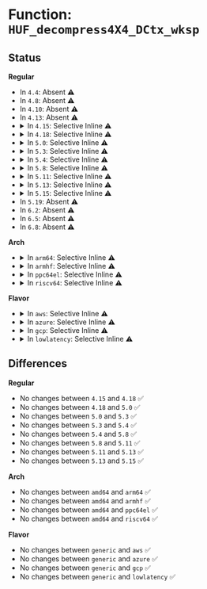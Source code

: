 # Function: <code>HUF_decompress4X4_DCtx_wksp</code>

## Status
<b>Regular</b>
<ul>
<li>
In <code>4.4</code>: Absent ⚠️
</li>
<li>
In <code>4.8</code>: Absent ⚠️
</li>
<li>
In <code>4.10</code>: Absent ⚠️
</li>
<li>
In <code>4.13</code>: Absent ⚠️
</li>
<li>
<details>
<summary>In <code>4.15</code>: Selective Inline ⚠️</summary>

```c
size_t HUF_decompress4X4_DCtx_wksp(HUF_DTable *dctx, void *dst, size_t dstSize, const void *cSrc, size_t cSrcSize, void *workspace, size_t workspaceSize);
```

**Collision:** Unique Global

**Inline:** Selective

**Transformation:** False

**Instances:**

```
In lib/zstd/huf_decompress.c (ffffffff814b0b27)
Location: lib/zstd/huf_decompress.c:825
Inline: True
Inline callers:
  - lib/zstd/huf_decompress.c:HUF_decompress4X_hufOnly_wksp
  - lib/zstd/huf_decompress.c:HUF_decompress4X_DCtx_wksp
```
**Symbols:**

```
ffffffff814b03f0-ffffffff814b08c1: HUF_decompress4X4_DCtx_wksp (STB_GLOBAL)
```
</details>
</li>
<li>
<details>
<summary>In <code>4.18</code>: Selective Inline ⚠️</summary>

```c
size_t HUF_decompress4X4_DCtx_wksp(HUF_DTable *dctx, void *dst, size_t dstSize, const void *cSrc, size_t cSrcSize, void *workspace, size_t workspaceSize);
```

**Collision:** Unique Global

**Inline:** Selective

**Transformation:** False

**Instances:**

```
In lib/zstd/huf_decompress.c (ffffffff814e55ac)
Location: lib/zstd/huf_decompress.c:825
Inline: True
Inline callers:
  - lib/zstd/huf_decompress.c:HUF_decompress4X_hufOnly_wksp
  - lib/zstd/huf_decompress.c:HUF_decompress4X_DCtx_wksp
```
**Symbols:**

```
ffffffff814e52a0-ffffffff814e532d: HUF_decompress4X4_DCtx_wksp (STB_GLOBAL)
```
</details>
</li>
<li>
<details>
<summary>In <code>5.0</code>: Selective Inline ⚠️</summary>

```c
size_t HUF_decompress4X4_DCtx_wksp(HUF_DTable *dctx, void *dst, size_t dstSize, const void *cSrc, size_t cSrcSize, void *workspace, size_t workspaceSize);
```

**Collision:** Unique Global

**Inline:** Selective

**Transformation:** False

**Instances:**

```
In lib/zstd/huf_decompress.c (ffffffff814f929c)
Location: lib/zstd/huf_decompress.c:825
Inline: True
Inline callers:
  - lib/zstd/huf_decompress.c:HUF_decompress4X_hufOnly_wksp
  - lib/zstd/huf_decompress.c:HUF_decompress4X_DCtx_wksp
```
**Symbols:**

```
ffffffff814f8f90-ffffffff814f901d: HUF_decompress4X4_DCtx_wksp (STB_GLOBAL)
```
</details>
</li>
<li>
<details>
<summary>In <code>5.3</code>: Selective Inline ⚠️</summary>

```c
size_t HUF_decompress4X4_DCtx_wksp(HUF_DTable *dctx, void *dst, size_t dstSize, const void *cSrc, size_t cSrcSize, void *workspace, size_t workspaceSize);
```

**Collision:** Unique Global

**Inline:** Selective

**Transformation:** False

**Instances:**

```
In lib/zstd/huf_decompress.c (ffffffff815268cb)
Location: lib/zstd/huf_decompress.c:825
Inline: True
Inline callers:
  - lib/zstd/huf_decompress.c:HUF_decompress4X_hufOnly_wksp
  - lib/zstd/huf_decompress.c:HUF_decompress4X_DCtx_wksp
```
**Symbols:**

```
ffffffff81526590-ffffffff8152661e: HUF_decompress4X4_DCtx_wksp (STB_GLOBAL)
```
</details>
</li>
<li>
<details>
<summary>In <code>5.4</code>: Selective Inline ⚠️</summary>

```c
size_t HUF_decompress4X4_DCtx_wksp(HUF_DTable *dctx, void *dst, size_t dstSize, const void *cSrc, size_t cSrcSize, void *workspace, size_t workspaceSize);
```

**Collision:** Unique Global

**Inline:** Selective

**Transformation:** False

**Instances:**

```
In lib/zstd/huf_decompress.c (ffffffff8154775b)
Location: lib/zstd/huf_decompress.c:825
Inline: True
Inline callers:
  - lib/zstd/huf_decompress.c:HUF_decompress4X_hufOnly_wksp
  - lib/zstd/huf_decompress.c:HUF_decompress4X_DCtx_wksp
```
**Symbols:**

```
ffffffff81547420-ffffffff815474ae: HUF_decompress4X4_DCtx_wksp (STB_GLOBAL)
```
</details>
</li>
<li>
<details>
<summary>In <code>5.8</code>: Selective Inline ⚠️</summary>

```c
size_t HUF_decompress4X4_DCtx_wksp(HUF_DTable *dctx, void *dst, size_t dstSize, const void *cSrc, size_t cSrcSize, void *workspace, size_t workspaceSize);
```

**Collision:** Unique Global

**Inline:** Selective

**Transformation:** False

**Instances:**

```
In lib/zstd/huf_decompress.c (ffffffff815d307b)
Location: lib/zstd/huf_decompress.c:825
Inline: True
Inline callers:
  - lib/zstd/huf_decompress.c:HUF_decompress4X_hufOnly_wksp
  - lib/zstd/huf_decompress.c:HUF_decompress4X_DCtx_wksp
```
**Symbols:**

```
ffffffff815d2d40-ffffffff815d2dce: HUF_decompress4X4_DCtx_wksp (STB_GLOBAL)
```
</details>
</li>
<li>
<details>
<summary>In <code>5.11</code>: Selective Inline ⚠️</summary>

```c
size_t HUF_decompress4X4_DCtx_wksp(HUF_DTable *dctx, void *dst, size_t dstSize, const void *cSrc, size_t cSrcSize, void *workspace, size_t workspaceSize);
```

**Collision:** Unique Global

**Inline:** Selective

**Transformation:** False

**Instances:**

```
In lib/zstd/huf_decompress.c (ffffffff815f0cb0)
Location: lib/zstd/huf_decompress.c:825
Inline: True
Inline callers:
  - lib/zstd/huf_decompress.c:HUF_decompress4X_hufOnly_wksp
  - lib/zstd/huf_decompress.c:HUF_decompress4X_DCtx_wksp
```
**Symbols:**

```
ffffffff815f0950-ffffffff815f09e3: HUF_decompress4X4_DCtx_wksp (STB_GLOBAL)
```
</details>
</li>
<li>
<details>
<summary>In <code>5.13</code>: Selective Inline ⚠️</summary>

```c
size_t HUF_decompress4X4_DCtx_wksp(HUF_DTable *dctx, void *dst, size_t dstSize, const void *cSrc, size_t cSrcSize, void *workspace, size_t workspaceSize);
```

**Collision:** Unique Global

**Inline:** Selective

**Transformation:** False

**Instances:**

```
In lib/zstd/huf_decompress.c (ffffffff815d2580)
Location: lib/zstd/huf_decompress.c:825
Inline: True
Inline callers:
  - lib/zstd/huf_decompress.c:HUF_decompress4X_hufOnly_wksp
  - lib/zstd/huf_decompress.c:HUF_decompress4X_DCtx_wksp
```
**Symbols:**

```
ffffffff815d2210-ffffffff815d22a3: HUF_decompress4X4_DCtx_wksp (STB_GLOBAL)
```
</details>
</li>
<li>
<details>
<summary>In <code>5.15</code>: Selective Inline ⚠️</summary>

```c
size_t HUF_decompress4X4_DCtx_wksp(HUF_DTable *dctx, void *dst, size_t dstSize, const void *cSrc, size_t cSrcSize, void *workspace, size_t workspaceSize);
```

**Collision:** Unique Global

**Inline:** Selective

**Transformation:** False

**Instances:**

```
In lib/zstd/huf_decompress.c (ffffffff8163cea8)
Location: lib/zstd/huf_decompress.c:825
Inline: True
Inline callers:
  - lib/zstd/huf_decompress.c:HUF_decompress4X_hufOnly_wksp
  - lib/zstd/huf_decompress.c:HUF_decompress4X_DCtx_wksp
```
**Symbols:**

```
ffffffff8163c970-ffffffff8163ca03: HUF_decompress4X4_DCtx_wksp (STB_GLOBAL)
```
</details>
</li>
<li>
In <code>5.19</code>: Absent ⚠️
</li>
<li>
In <code>6.2</code>: Absent ⚠️
</li>
<li>
In <code>6.5</code>: Absent ⚠️
</li>
<li>
In <code>6.8</code>: Absent ⚠️
</li>
</ul>
<b>Arch</b>
<ul>
<li>
<details>
<summary>In <code>arm64</code>: Selective Inline ⚠️</summary>

```c
size_t HUF_decompress4X4_DCtx_wksp(HUF_DTable *dctx, void *dst, size_t dstSize, const void *cSrc, size_t cSrcSize, void *workspace, size_t workspaceSize);
```

**Collision:** Unique Global

**Inline:** Selective

**Transformation:** False

**Instances:**

```
In lib/zstd/huf_decompress.c (ffff800010653988)
Location: lib/zstd/huf_decompress.c:825
Inline: True
Inline callers:
  - lib/zstd/huf_decompress.c:HUF_decompress4X_hufOnly_wksp
  - lib/zstd/huf_decompress.c:HUF_decompress4X_DCtx_wksp
```
**Symbols:**

```
ffff8000106535b0-ffff800010653674: HUF_decompress4X4_DCtx_wksp (STB_GLOBAL)
```
</details>
</li>
<li>
<details>
<summary>In <code>armhf</code>: Selective Inline ⚠️</summary>

```c
size_t HUF_decompress4X4_DCtx_wksp(HUF_DTable *dctx, void *dst, size_t dstSize, const void *cSrc, size_t cSrcSize, void *workspace, size_t workspaceSize);
```

**Collision:** Unique Global

**Inline:** Selective

**Transformation:** False

**Instances:**

```
In lib/zstd/huf_decompress.c (c07fe9f4)
Location: lib/zstd/huf_decompress.c:825
Inline: True
Inline callers:
  - lib/zstd/huf_decompress.c:HUF_decompress4X_hufOnly_wksp
  - lib/zstd/huf_decompress.c:HUF_decompress4X_DCtx_wksp
```
**Symbols:**

```
c07fe658-c07fe6e4: HUF_decompress4X4_DCtx_wksp (STB_GLOBAL)
```
</details>
</li>
<li>
<details>
<summary>In <code>ppc64el</code>: Selective Inline ⚠️</summary>

```c
size_t HUF_decompress4X4_DCtx_wksp(HUF_DTable *dctx, void *dst, size_t dstSize, const void *cSrc, size_t cSrcSize, void *workspace, size_t workspaceSize);
```

**Collision:** Unique Global

**Inline:** Selective

**Transformation:** False

**Instances:**

```
In lib/zstd/huf_decompress.c (c000000000803214)
Location: lib/zstd/huf_decompress.c:825
Inline: True
Inline callers:
  - lib/zstd/huf_decompress.c:HUF_decompress4X_hufOnly_wksp
  - lib/zstd/huf_decompress.c:HUF_decompress4X_DCtx_wksp
```
**Symbols:**

```
c000000000802d10-c000000000802e30: HUF_decompress4X4_DCtx_wksp (STB_GLOBAL)
```
</details>
</li>
<li>
<details>
<summary>In <code>riscv64</code>: Selective Inline ⚠️</summary>

```c
size_t HUF_decompress4X4_DCtx_wksp(HUF_DTable *dctx, void *dst, size_t dstSize, const void *cSrc, size_t cSrcSize, void *workspace, size_t workspaceSize);
```

**Collision:** Unique Global

**Inline:** Selective

**Transformation:** False

**Instances:**

```
In lib/zstd/huf_decompress.c (ffffffe000481548)
Location: lib/zstd/huf_decompress.c:825
Inline: True
Inline callers:
  - lib/zstd/huf_decompress.c:HUF_decompress4X_hufOnly_wksp
  - lib/zstd/huf_decompress.c:HUF_decompress4X_DCtx_wksp
```
**Symbols:**

```
ffffffe000481224-ffffffe0004812a2: HUF_decompress4X4_DCtx_wksp (STB_GLOBAL)
```
</details>
</li>
</ul>
<b>Flavor</b>
<ul>
<li>
<details>
<summary>In <code>aws</code>: Selective Inline ⚠️</summary>

```c
size_t HUF_decompress4X4_DCtx_wksp(HUF_DTable *dctx, void *dst, size_t dstSize, const void *cSrc, size_t cSrcSize, void *workspace, size_t workspaceSize);
```

**Collision:** Unique Global

**Inline:** Selective

**Transformation:** False

**Instances:**

```
In lib/zstd/huf_decompress.c (ffffffff8153fd3b)
Location: lib/zstd/huf_decompress.c:825
Inline: True
Inline callers:
  - lib/zstd/huf_decompress.c:HUF_decompress4X_hufOnly_wksp
  - lib/zstd/huf_decompress.c:HUF_decompress4X_DCtx_wksp
```
**Symbols:**

```
ffffffff8153fa00-ffffffff8153fa8e: HUF_decompress4X4_DCtx_wksp (STB_GLOBAL)
```
</details>
</li>
<li>
<details>
<summary>In <code>azure</code>: Selective Inline ⚠️</summary>

```c
size_t HUF_decompress4X4_DCtx_wksp(HUF_DTable *dctx, void *dst, size_t dstSize, const void *cSrc, size_t cSrcSize, void *workspace, size_t workspaceSize);
```

**Collision:** Unique Global

**Inline:** Selective

**Transformation:** False

**Instances:**

```
In lib/zstd/huf_decompress.c (ffffffff8153001b)
Location: lib/zstd/huf_decompress.c:825
Inline: True
Inline callers:
  - lib/zstd/huf_decompress.c:HUF_decompress4X_hufOnly_wksp
  - lib/zstd/huf_decompress.c:HUF_decompress4X_DCtx_wksp
```
**Symbols:**

```
ffffffff8152fce0-ffffffff8152fd6e: HUF_decompress4X4_DCtx_wksp (STB_GLOBAL)
```
</details>
</li>
<li>
<details>
<summary>In <code>gcp</code>: Selective Inline ⚠️</summary>

```c
size_t HUF_decompress4X4_DCtx_wksp(HUF_DTable *dctx, void *dst, size_t dstSize, const void *cSrc, size_t cSrcSize, void *workspace, size_t workspaceSize);
```

**Collision:** Unique Global

**Inline:** Selective

**Transformation:** False

**Instances:**

```
In lib/zstd/huf_decompress.c (ffffffff8153ba7b)
Location: lib/zstd/huf_decompress.c:825
Inline: True
Inline callers:
  - lib/zstd/huf_decompress.c:HUF_decompress4X_hufOnly_wksp
  - lib/zstd/huf_decompress.c:HUF_decompress4X_DCtx_wksp
```
**Symbols:**

```
ffffffff8153b740-ffffffff8153b7ce: HUF_decompress4X4_DCtx_wksp (STB_GLOBAL)
```
</details>
</li>
<li>
<details>
<summary>In <code>lowlatency</code>: Selective Inline ⚠️</summary>

```c
size_t HUF_decompress4X4_DCtx_wksp(HUF_DTable *dctx, void *dst, size_t dstSize, const void *cSrc, size_t cSrcSize, void *workspace, size_t workspaceSize);
```

**Collision:** Unique Global

**Inline:** Selective

**Transformation:** False

**Instances:**

```
In lib/zstd/huf_decompress.c (ffffffff815558ab)
Location: lib/zstd/huf_decompress.c:825
Inline: True
Inline callers:
  - lib/zstd/huf_decompress.c:HUF_decompress4X_hufOnly_wksp
  - lib/zstd/huf_decompress.c:HUF_decompress4X_DCtx_wksp
```
**Symbols:**

```
ffffffff81555570-ffffffff815555fe: HUF_decompress4X4_DCtx_wksp (STB_GLOBAL)
```
</details>
</li>
</ul>

## Differences
<b>Regular</b>
<ul>
<li>
No changes between <code>4.15</code> and <code>4.18</code> ✅
</li>
<li>
No changes between <code>4.18</code> and <code>5.0</code> ✅
</li>
<li>
No changes between <code>5.0</code> and <code>5.3</code> ✅
</li>
<li>
No changes between <code>5.3</code> and <code>5.4</code> ✅
</li>
<li>
No changes between <code>5.4</code> and <code>5.8</code> ✅
</li>
<li>
No changes between <code>5.8</code> and <code>5.11</code> ✅
</li>
<li>
No changes between <code>5.11</code> and <code>5.13</code> ✅
</li>
<li>
No changes between <code>5.13</code> and <code>5.15</code> ✅
</li>
</ul>
<b>Arch</b>
<ul>
<li>
No changes between <code>amd64</code> and <code>arm64</code> ✅
</li>
<li>
No changes between <code>amd64</code> and <code>armhf</code> ✅
</li>
<li>
No changes between <code>amd64</code> and <code>ppc64el</code> ✅
</li>
<li>
No changes between <code>amd64</code> and <code>riscv64</code> ✅
</li>
</ul>
<b>Flavor</b>
<ul>
<li>
No changes between <code>generic</code> and <code>aws</code> ✅
</li>
<li>
No changes between <code>generic</code> and <code>azure</code> ✅
</li>
<li>
No changes between <code>generic</code> and <code>gcp</code> ✅
</li>
<li>
No changes between <code>generic</code> and <code>lowlatency</code> ✅
</li>
</ul>
